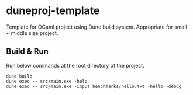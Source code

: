 # duneproj-template
Template for OCaml project using Dune build system. Appropriate for small ~ middle size project.


## Build & Run

Run below commands at the root directory of the project.

```
dune build
dune exec -- src/main.exe -help
dune exec -- src/main.exe -input benchmarks/hello.txt -hello -debug
```
